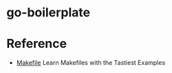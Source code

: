 # go-boilerplate

# Reference

- [Makefile] Learn Makefiles with the Tastiest Examples

[//]: # (These are reference links used in the body of this note and get stripped out when the markdown processor does its job. There is no need to format nicely because it shouldn't be seen. Thanks SO - http://stackoverflow.com/questions/4823468/store-comments-in-markdown-syntax)

  [Makefile]: https://makefiletutorial.com/
